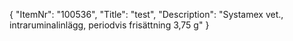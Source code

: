 {
  "ItemNr": "100536",
  "Title": "test",
  "Description": "Systamex vet., intraruminalinlägg, periodvis frisättning 3,75 g"
}